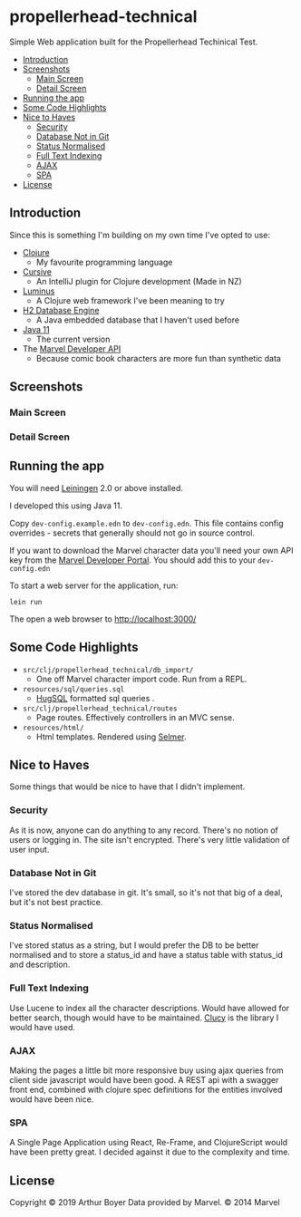 # propellerhead-technical

Simple Web application built for the Propellerhead Techinical Test.

<!-- MarkdownTOC  autolink="true" autoanchor="true" -->

- [Introduction](#introduction)
- [Screenshots](#screenshots)
    - [Main Screen](#main-screen)
    - [Detail Screen](#detail-screen)
- [Running the app](#running-the-app)
- [Some Code Highlights](#some-code-highlights)
- [Nice to Haves](#nice-to-haves)
    - [Security](#security)
    - [Database Not in Git](#database-not-in-git)
    - [Status Normalised](#status-normalised)
    - [Full Text Indexing](#full-text-indexing)
    - [AJAX](#ajax)
    - [SPA](#spa)
- [License](#license)

<!-- /MarkdownTOC -->

<a id="introduction"></a>
## Introduction

Since this is something I'm building on my own time I've opted to use:

- [Clojure](https://clojure.org/)
    - My favourite programming language
- [Cursive](https://cursive-ide.com/)
    - An IntelliJ plugin for Clojure development (Made in NZ)
- [Luminus](http://www.luminusweb.net/)
    - A Clojure web framework I've been meaning to try
- [H2 Database Engine](http://www.h2database.com/html/main.html)
    - A Java embedded database that I haven't used before
- [Java 11](https://www.oracle.com/technetwork/java/javase/downloads/jdk11-downloads-5066655.html)
    - The current version
- The [Marvel Developer API](https://developer.marvel.com/docs)
    - Because comic book characters are more fun than synthetic data

<a id="screenshots"></a>
## Screenshots

<a id="main-screen"></a>
### Main Screen

<a id="detail-screen"></a>
### Detail Screen

<a id="running-the-app"></a>
## Running the app

You will need [Leiningen](https://github.com/technomancy/leiningen) 2.0 or above installed.

I developed this using Java 11.

Copy `dev-config.example.edn` to `dev-config.edn`. 
This file contains config overrides - secrets that generally 
should not go in source control.

If you want to download the Marvel character data you'll need your
own API key from the [Marvel Developer Portal](https://developer.marvel.com/). You should add this to your `dev-config.edn`

To start a web server for the application, run:

    lein run

The open a web browser to [http://localhost:3000/](http://localhost:3000/)


<a id="some-code-highlights"></a>
## Some Code Highlights

- `src/clj/propellerhead_technical/db_import/`
    - One off Marvel character import code. Run from a REPL.
- `resources/sql/queries.sql`
    - [HugSQL](https://www.hugsql.org/) formatted sql queries .
- `src/clj/propellerhead_technical/routes`
    - Page routes. Effectively controllers in an MVC sense.
- `resources/html/`
    - Html templates. Rendered using [Selmer](https://github.com/yogthos/Selmer).


<a id="nice-to-haves"></a>
## Nice to Haves

Some things that would be nice to have that I didn't implement.

<a id="security"></a>
### Security

As it is now, anyone can do anything to any record. There's no notion of users or logging in. The site isn't encrypted. There's very little validation of user input.


<a id="database-not-in-git"></a>
### Database Not in Git

I've stored the dev database in git. It's small, so it's 
not that big of a deal, but it's not best practice. 

<a id="status-normalised"></a>
### Status Normalised

I've stored status as a string, but I would prefer the DB to be better
normalised and to store a status_id and have a status table with 
status_id and description.

<a id="full-text-indexing"></a>
### Full Text Indexing

Use Lucene to index all the character descriptions. 
Would have allowed for better search, though would have to be maintained.
[Clucy](https://github.com/weavejester/clucy) is the library 
I would have used.

<a id="ajax"></a>
### AJAX

Making the pages a little bit more responsive buy using ajax queries
from client side javascript would have been good. A REST api with a 
swagger front end, combined with clojure spec definitions for the 
entities involved would have been nice.

<a id="spa"></a>
### SPA

A Single Page Application using React, Re-Frame, and ClojureScript 
would have been pretty great. I decided against it due to the 
complexity and time.

<a id="license"></a>
## License

Copyright © 2019 Arthur Boyer
Data provided by Marvel. © 2014 Marvel

